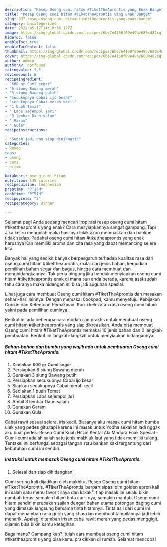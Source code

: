 ```yaml
---
description: "Resep Oseng cumi hitam #TiketTheAprontis yang Enak Banget"
title: "Resep Oseng cumi hitam #TiketTheAprontis yang Enak Banget"
slug: 837-resep-oseng-cumi-hitam-tikettheaprontis-yang-enak-banget
category: Uncategorized
date: 2022-05-12T14:10:30.177Z
image: https://img-global.cpcdn.com/recipes/6be7e4160f09e49b/680x482cq70/oseng-cumi-hitam-tikettheaprontis-foto-resep-utama.jpg
hideToc: false
enableToc: true
enableTocContent: false
thumbnail: https://img-global.cpcdn.com/recipes/6be7e4160f09e49b/680x482cq70/oseng-cumi-hitam-tikettheaprontis-foto-resep-utama.jpg
cover: https://img-global.cpcdn.com/recipes/6be7e4160f09e49b/680x482cq70/oseng-cumi-hitam-tikettheaprontis-foto-resep-utama.jpg
author: Admin
authorAv: notfound
ratingvalue: 3.6
reviewcount: 8
recipeingredient:
- "500 gr Cumi segar"
- "6 siung Bawang merah"
- "3 siung Bawang putih"
- "secukupnya Cabai ijo besar"
- "secukupnya Cabai merah kecil"
- "1 buah Tomat"
- " Laos sejempol jari"
- "3 lembar Daun salam"
- " Garam"
- " Gula"
recipeinstructions:

- "Sudah jadi dan siap dinikmati!"
categories:
- Resep
tags:
- oseng
- cumi
- hitam

katakunci: oseng cumi hitam 
nutrition: 145 calories
recipecuisine: Indonesian
preptime: "PT16M"
cooktime: "PT51M"
recipeyield: "2"
recipecategory: Dinner

---
```



Selamat pagi Anda sedang mencari inspirasi resep oseng cumi hitam #tikettheaprontis yang enak? Cara menyiapkannya sangat gampang. Tapi Jika keliru mengolah maka hasilnya tidak akan memuaskan dan bahkan tidak sedap. Padahal oseng cumi hitam #tikettheaprontis yang enak harusnya Kan memiliki aroma dan cita rasa yang dapat memancing selera kita.


Banyak hal yang sedikit banyak berpengaruh terhadap kualitas rasa dari oseng cumi hitam #tikettheaprontis, mulai dari jenis bahan, kemudian pemilihan bahan segar dan bagus, hingga cara membuat dan menghidangkannya. Tak perlu bingung jika hendak menyiapkan oseng cumi hitam #tikettheaprontis enak di mana pun anda berada, karena asal sudah tahu caranya maka hidangan ini bisa jadi suguhan spesial.

Lihat juga cara membuat Oseng cumi hitam #TiketTheAprontis dan masakan sehari-hari lainnya. Dengan memakai Cookpad, kamu menyetujui Kebijakan Cookie dan Ketentuan Pemakaian. Kunci kelezatan rasa oseng cumi hitam yakni pada pemilihan cuminya.


Berikut ini ada beberapa cara mudah dan praktis untuk membuat oseng cumi hitam #tikettheaprontis yang siap dikreasikan. Anda bisa membuat Oseng cumi hitam #TiketTheAprontis memakai 10 jenis bahan dan 0 langkah pembuatan. Berikut ini langkah-langkah untuk menyiapkan hidangannya.

<!--inarticleads1-->

##### Bahan-bahan dan bumbu yang wajib ada untuk pembuatan Oseng cumi hitam #TiketTheAprontis:

1. Sediakan 500 gr Cumi segar
1. Persiapkan 6 siung Bawang merah
1. Gunakan 3 siung Bawang putih
1. Persiapkan secukupnya Cabai ijo besar
1. Siapkan secukupnya Cabai merah kecil
1. Sediakan 1 buah Tomat
1. Persiapkan  Laos sejempol jari
1. Ambil 3 lembar Daun salam
1. Gunakan  Garam
1. Gunakan  Gula


Cabai rawit sesuai selera, iris kecil. Biasanya aku masak cumi hitam bumbu ulek yang pedes gitu.tapi karena ini masak untuk Yodha sekalian.jadi nggak aku buat pedes. Resep Cumi Kuah Hitam Kental Ala Madura Enak Spesial - Cumi-cumi adalah salah satu jenis makhluk laut yang tidak memiliki tulang. Tentakel ini berfungsi sebagai tangan atau bahkan kaki tergantung dari kebutuhan cumi ini sendiri. 

<!--inarticleads2-->

##### Instruksi untuk memasak Oseng cumi hitam #TiketTheAprontis:


1. Selesai dan siap dihidangkan!

Cumi sering kali dijadikan oleh makhluk. Resep Oseng cumi hitam #TiketTheAprontis. #TiketTheAprontis, berpartisipasi dlm golden apron kali ini salah satu menu favorit saya dan kakak². tiap masak ini selalu bikin nambah terus. semakin hitam tinta cumi nya, semakin mantab. Oseng cumi hitam sendiri merupakan sajian dengan bahan utama potongan daging cumi yang dimasak langsung bersama tinta hitamnya. Tinta asli dari cumi ini dapat menambah rasa gurih yang khas dan membuat tampilannya jadi lebih menarik. Apalagi ditambah irisan cabai rawit merah yang pedas menggigit, dijamin bisa bikin kamu ketagihan. 

Bagaimana? Gampang kan? Itulah cara membuat oseng cumi hitam #tikettheaprontis yang bisa kamu praktikkan di rumah. Selamat mencoba!
